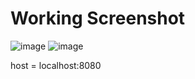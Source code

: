 # **Working Screenshot**
![image](https://github.com/user-attachments/assets/bdeabd88-f5c1-4eb2-b16d-ee32788829cb)
![image](https://github.com/user-attachments/assets/321eec42-b1e3-46ee-8e73-3d6930b29782)

host = localhost:8080
